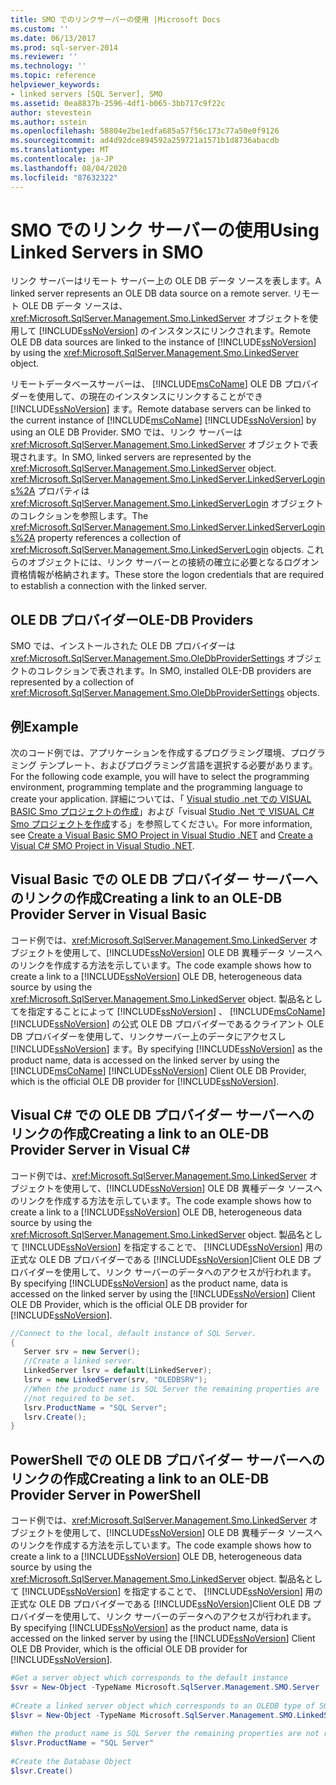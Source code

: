 ```yaml
---
title: SMO でのリンクサーバーの使用 |Microsoft Docs
ms.custom: ''
ms.date: 06/13/2017
ms.prod: sql-server-2014
ms.reviewer: ''
ms.technology: ''
ms.topic: reference
helpviewer_keywords:
- linked servers [SQL Server], SMO
ms.assetid: 0ea8837b-2596-4df1-b065-3bb717c9f22c
author: stevestein
ms.author: sstein
ms.openlocfilehash: 58804e2be1edfa685a57f56c173c77a50e0f9126
ms.sourcegitcommit: ad4d92dce894592a259721a1571b1d8736abacdb
ms.translationtype: MT
ms.contentlocale: ja-JP
ms.lasthandoff: 08/04/2020
ms.locfileid: "87632322"
---
```

# <a name="using-linked-servers-in-smo"></a><span data-ttu-id="44d4b-102">SMO でのリンク サーバーの使用</span><span class="sxs-lookup"><span data-stu-id="44d4b-102">Using Linked Servers in SMO</span></span>
  <span data-ttu-id="44d4b-103">リンク サーバーはリモート サーバー上の OLE DB データ ソースを表します。</span><span class="sxs-lookup"><span data-stu-id="44d4b-103">A linked server represents an OLE DB data source on a remote server.</span></span> <span data-ttu-id="44d4b-104">リモート OLE DB データ ソースは、<xref:Microsoft.SqlServer.Management.Smo.LinkedServer> オブジェクトを使用して [!INCLUDE[ssNoVersion](../../../includes/ssnoversion-md.md)] のインスタンスにリンクされます。</span><span class="sxs-lookup"><span data-stu-id="44d4b-104">Remote OLE DB data sources are linked to the instance of [!INCLUDE[ssNoVersion](../../../includes/ssnoversion-md.md)] by using the <xref:Microsoft.SqlServer.Management.Smo.LinkedServer> object.</span></span>  
  
 <span data-ttu-id="44d4b-105">リモートデータベースサーバーは、 [!INCLUDE[msCoName](../../../includes/msconame-md.md)] OLE DB プロバイダーを使用して、の現在のインスタンスにリンクすることができ [!INCLUDE[ssNoVersion](../../../includes/ssnoversion-md.md)] ます。</span><span class="sxs-lookup"><span data-stu-id="44d4b-105">Remote database servers can be linked to the current instance of [!INCLUDE[msCoName](../../../includes/msconame-md.md)] [!INCLUDE[ssNoVersion](../../../includes/ssnoversion-md.md)] by using an OLE DB Provider.</span></span> <span data-ttu-id="44d4b-106">SMO では、リンク サーバーは <xref:Microsoft.SqlServer.Management.Smo.LinkedServer> オブジェクトで表現されます。</span><span class="sxs-lookup"><span data-stu-id="44d4b-106">In SMO, linked servers are represented by the <xref:Microsoft.SqlServer.Management.Smo.LinkedServer> object.</span></span> <span data-ttu-id="44d4b-107"><xref:Microsoft.SqlServer.Management.Smo.LinkedServer.LinkedServerLogins%2A> プロパティは <xref:Microsoft.SqlServer.Management.Smo.LinkedServerLogin> オブジェクトのコレクションを参照します。</span><span class="sxs-lookup"><span data-stu-id="44d4b-107">The <xref:Microsoft.SqlServer.Management.Smo.LinkedServer.LinkedServerLogins%2A> property references a collection of <xref:Microsoft.SqlServer.Management.Smo.LinkedServerLogin> objects.</span></span> <span data-ttu-id="44d4b-108">これらのオブジェクトには、リンク サーバーとの接続の確立に必要となるログオン資格情報が格納されます。</span><span class="sxs-lookup"><span data-stu-id="44d4b-108">These store the logon credentials that are required to establish a connection with the linked server.</span></span>  
  
## <a name="ole-db-providers"></a><span data-ttu-id="44d4b-109">OLE DB プロバイダー</span><span class="sxs-lookup"><span data-stu-id="44d4b-109">OLE-DB Providers</span></span>  
 <span data-ttu-id="44d4b-110">SMO では、インストールされた OLE DB プロバイダーは <xref:Microsoft.SqlServer.Management.Smo.OleDbProviderSettings> オブジェクトのコレクションで表されます。</span><span class="sxs-lookup"><span data-stu-id="44d4b-110">In SMO, installed OLE-DB providers are represented by a collection of <xref:Microsoft.SqlServer.Management.Smo.OleDbProviderSettings> objects.</span></span>  
  
## <a name="example"></a><span data-ttu-id="44d4b-111">例</span><span class="sxs-lookup"><span data-stu-id="44d4b-111">Example</span></span>  
 <span data-ttu-id="44d4b-112">次のコード例では、アプリケーションを作成するプログラミング環境、プログラミング テンプレート、およびプログラミング言語を選択する必要があります。</span><span class="sxs-lookup"><span data-stu-id="44d4b-112">For the following code example, you will have to select the programming environment, programming template and the programming language to create your application.</span></span> <span data-ttu-id="44d4b-113">詳細については、「 [Visual studio .net での VISUAL BASIC Smo プロジェクトの作成](../../../database-engine/dev-guide/create-a-visual-basic-smo-project-in-visual-studio-net.md)」および「visual [Studio .Net で VISUAL C&#35; Smo プロジェクトを作成](../how-to-create-a-visual-csharp-smo-project-in-visual-studio-net.md)する」を参照してください。</span><span class="sxs-lookup"><span data-stu-id="44d4b-113">For more information, see [Create a Visual Basic SMO Project in Visual Studio .NET](../../../database-engine/dev-guide/create-a-visual-basic-smo-project-in-visual-studio-net.md) and [Create a Visual C&#35; SMO Project in Visual Studio .NET](../how-to-create-a-visual-csharp-smo-project-in-visual-studio-net.md).</span></span>  
  
## <a name="creating-a-link-to-an-ole-db-provider-server-in-visual-basic"></a><span data-ttu-id="44d4b-114">Visual Basic での OLE DB プロバイダー サーバーへのリンクの作成</span><span class="sxs-lookup"><span data-stu-id="44d4b-114">Creating a link to an OLE-DB Provider Server in Visual Basic</span></span>  
 <span data-ttu-id="44d4b-115">コード例では、<xref:Microsoft.SqlServer.Management.Smo.LinkedServer> オブジェクトを使用して、[!INCLUDE[ssNoVersion](../../../includes/ssnoversion-md.md)] OLE DB 異種データ ソースへのリンクを作成する方法を示しています。</span><span class="sxs-lookup"><span data-stu-id="44d4b-115">The code example shows how to create a link to a [!INCLUDE[ssNoVersion](../../../includes/ssnoversion-md.md)] OLE DB, heterogeneous data source by using the <xref:Microsoft.SqlServer.Management.Smo.LinkedServer> object.</span></span> <span data-ttu-id="44d4b-116">製品名としてを指定することによって [!INCLUDE[ssNoVersion](../../../includes/ssnoversion-md.md)] 、 [!INCLUDE[msCoName](../../../includes/msconame-md.md)] [!INCLUDE[ssNoVersion](../../../includes/ssnoversion-md.md)] の公式 OLE DB プロバイダーであるクライアント OLE DB プロバイダーを使用して、リンクサーバー上のデータにアクセスし [!INCLUDE[ssNoVersion](../../../includes/ssnoversion-md.md)] ます。</span><span class="sxs-lookup"><span data-stu-id="44d4b-116">By specifying [!INCLUDE[ssNoVersion](../../../includes/ssnoversion-md.md)] as the product name, data is accessed on the linked server by using the [!INCLUDE[msCoName](../../../includes/msconame-md.md)] [!INCLUDE[ssNoVersion](../../../includes/ssnoversion-md.md)] Client OLE DB Provider, which is the official OLE DB provider for [!INCLUDE[ssNoVersion](../../../includes/ssnoversion-md.md)].</span></span>  
  
<!-- TODO: review snippet reference  [!CODE [SMO How to#SMO_VBLinkedServers1](SMO How to#SMO_VBLinkedServers1)]  -->  
  
## <a name="creating-a-link-to-an-ole-db-provider-server-in-visual-c"></a><span data-ttu-id="44d4b-117">Visual C# での OLE DB プロバイダー サーバーへのリンクの作成</span><span class="sxs-lookup"><span data-stu-id="44d4b-117">Creating a link to an OLE-DB Provider Server in Visual C#</span></span>  
 <span data-ttu-id="44d4b-118">コード例では、<xref:Microsoft.SqlServer.Management.Smo.LinkedServer> オブジェクトを使用して、[!INCLUDE[ssNoVersion](../../../includes/ssnoversion-md.md)] OLE DB 異種データ ソースへのリンクを作成する方法を示しています。</span><span class="sxs-lookup"><span data-stu-id="44d4b-118">The code example shows how to create a link to a [!INCLUDE[ssNoVersion](../../../includes/ssnoversion-md.md)] OLE DB, heterogeneous data source by using the <xref:Microsoft.SqlServer.Management.Smo.LinkedServer> object.</span></span> <span data-ttu-id="44d4b-119">製品名として [!INCLUDE[ssNoVersion](../../../includes/ssnoversion-md.md)] を指定することで、 [!INCLUDE[ssNoVersion](../../../includes/ssnoversion-md.md)] 用の正式な OLE DB プロバイダーである [!INCLUDE[ssNoVersion](../../../includes/ssnoversion-md.md)]Client OLE DB プロバイダーを使用して、リンク サーバーのデータへのアクセスが行われます。</span><span class="sxs-lookup"><span data-stu-id="44d4b-119">By specifying [!INCLUDE[ssNoVersion](../../../includes/ssnoversion-md.md)] as the product name, data is accessed on the linked server by using the [!INCLUDE[ssNoVersion](../../../includes/ssnoversion-md.md)] Client OLE DB Provider, which is the official OLE DB provider for [!INCLUDE[ssNoVersion](../../../includes/ssnoversion-md.md)].</span></span>  
  
```csharp
//Connect to the local, default instance of SQL Server.   
{   
   Server srv = new Server();   
   //Create a linked server.   
   LinkedServer lsrv = default(LinkedServer);   
   lsrv = new LinkedServer(srv, "OLEDBSRV");   
   //When the product name is SQL Server the remaining properties are   
   //not required to be set.   
   lsrv.ProductName = "SQL Server";   
   lsrv.Create();   
}   
```  
  
## <a name="creating-a-link-to-an-ole-db-provider-server-in-powershell"></a><span data-ttu-id="44d4b-120">PowerShell での OLE DB プロバイダー サーバーへのリンクの作成</span><span class="sxs-lookup"><span data-stu-id="44d4b-120">Creating a link to an OLE-DB Provider Server in PowerShell</span></span>  
 <span data-ttu-id="44d4b-121">コード例では、<xref:Microsoft.SqlServer.Management.Smo.LinkedServer> オブジェクトを使用して、[!INCLUDE[ssNoVersion](../../../includes/ssnoversion-md.md)] OLE DB 異種データ ソースへのリンクを作成する方法を示しています。</span><span class="sxs-lookup"><span data-stu-id="44d4b-121">The code example shows how to create a link to a [!INCLUDE[ssNoVersion](../../../includes/ssnoversion-md.md)] OLE DB, heterogeneous data source by using the <xref:Microsoft.SqlServer.Management.Smo.LinkedServer> object.</span></span> <span data-ttu-id="44d4b-122">製品名として [!INCLUDE[ssNoVersion](../../../includes/ssnoversion-md.md)] を指定することで、 [!INCLUDE[ssNoVersion](../../../includes/ssnoversion-md.md)] 用の正式な OLE DB プロバイダーである [!INCLUDE[ssNoVersion](../../../includes/ssnoversion-md.md)]Client OLE DB プロバイダーを使用して、リンク サーバーのデータへのアクセスが行われます。</span><span class="sxs-lookup"><span data-stu-id="44d4b-122">By specifying [!INCLUDE[ssNoVersion](../../../includes/ssnoversion-md.md)] as the product name, data is accessed on the linked server by using the [!INCLUDE[ssNoVersion](../../../includes/ssnoversion-md.md)] Client OLE DB Provider, which is the official OLE DB provider for [!INCLUDE[ssNoVersion](../../../includes/ssnoversion-md.md)].</span></span>  
  
```powershell
#Get a server object which corresponds to the default instance  
$svr = New-Object -TypeName Microsoft.SqlServer.Management.SMO.Server  
  
#Create a linked server object which corresponds to an OLEDB type of SQL server product  
$lsvr = New-Object -TypeName Microsoft.SqlServer.Management.SMO.LinkedServer -ArgumentList $svr,"OLEDBSRV"  
  
#When the product name is SQL Server the remaining properties are not required to be set.
$lsvr.ProductName = "SQL Server"
  
#Create the Database Object  
$lsvr.Create()
```  

